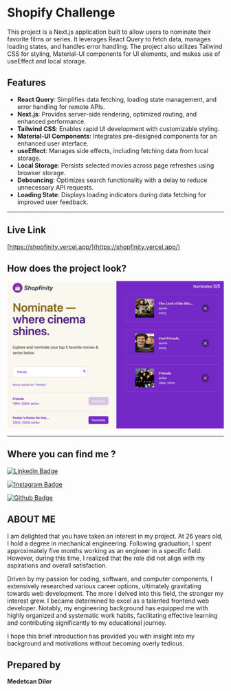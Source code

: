 # Shopify Challenge

This project is a Next.js application built to allow users to nominate their favorite films or series. It leverages React Query to fetch data, manages loading states, and handles error handling. The project also utilizes Tailwind CSS for styling, Material-UI components for UI elements, and makes use of useEffect and local storage.

## Features

- **React Query**: Simplifies data fetching, loading state management, and error handling for remote APIs.
- **Next.js**: Provides server-side rendering, optimized routing, and enhanced performance.
- **Tailwind CSS**: Enables rapid UI development with customizable styling.
- **Material-UI Components**: Integrates pre-designed components for an enhanced user interface.
- **useEffect**: Manages side effects, including fetching data from local storage.
- **Local Storage**: Persists selected movies across page refreshes using browser storage.
- **Debouncing**: Optimizes search functionality with a delay to reduce unnecessary API requests.
- **Loading State**: Displays loading indicators during data fetching for improved user feedback.

---

## Live Link
[https://shopfinity.vercel.app/](https://shopfinity.vercel.app/)

## How does the project look? 
![projectsample](https://github.com/medetcandiler/shopfinity/blob/main/src/images/Screen%20Shot%202023-06-16%20at%2022.01.05.png)

---

## Where you can find me ? 

[![Linkedin Badge](https://img.shields.io/badge/LinkedIn-0077B5?style=for-the-badge&logo=linkedin&logoColor=white)](https://www.linkedin.com/in/medetcandiler)

[![Instagram Badge](https://img.shields.io/badge/-Instagram-C13584?style=flat-quare&labelColor=C13584&logo=instagram&logoColor=white&link=link)](https://www.instagram.com/medetdiler/)

[![Github Badge](https://img.shields.io/badge/-Github-000?style=quare&labelColor=000&logo=Github&logoColor=white&link=link)](https://github.com/medetcandiler)

## ABOUT ME 
I am delighted that you have taken an interest in my project. At 26 years old, I hold a degree in mechanical engineering. Following graduation, I spent approximately five months working as an engineer in a specific field. However, during this time, I realized that the role did not align with my aspirations and overall satisfaction.

Driven by my passion for coding, software, and computer components, I extensively researched various career options, ultimately gravitating towards web development. The more I delved into this field, the stronger my interest grew. I became determined to excel as a talented frontend web developer. Notably, my engineering background has equipped me with highly organized and systematic work habits, facilitating effective learning and contributing significantly to my educational journey.

I hope this brief introduction has provided you with insight into my background and motivations without becoming overly tedious.

## Prepared by
**Medetcan Diler**

